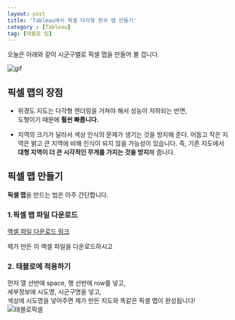 ```yaml
---
layout: post
title: 'Tableau에서 픽셀 다각형 한국 맵 만들기'
category : [Tableau]
tag: [태블로 팁]
---
```

 
 오늘은 아래와 같이 시군구별로 픽셀 맵을 만들어 볼 겁니다.      
       
 ![gif](https://drive.google.com/uc?id=1fagB1MojSMpQv59zdUGwAYev3BfKRw41) 
 
## 픽셀 맵의 장점
 
* 위경도 지도는 다각형 렌더링을 거쳐야 해서 성능이 저하되는 반면,     
도형이기 때문에 **훨씬 빠릅니다.**
    
* 지역의 크기가 달라서 색상 인식의 문제가 생기는 것을 방지해 준다. 
  어둡고 작은 지역은 밝고 큰 지역에 비해 인식이 되지 않을 가능성이 있습니다.
  즉, 기존 지도에서 **대형 지역이  더 큰 시각적인 무게를 가지는 것을 방지**해 줍니다.
  
## 픽셀 맵 만들기
      
**픽셀 맵**을 만드는 법은 아주 간단합니다.       

### 1.픽셀 맵 파일 다운로드 
[엑셀 파일 다운로드 링크](https://drive.google.com/uc?id=1q6p1fcKT1ct2PiCH5sAocmSMMBi1xSYL)     
  
제가 만든 이 엑셀 파일을 다운로드하시고 

### 2. 태블로에 적용하기 
먼저 열 선반에 space, 행 선반에 row를 넣고,         
세부정보에 시도명, 시군구명을 넣고,       
색상에 시도명을 넣어주면 제가 만든 지도와 똑같은 픽셀 맵이 완성됩니다!         
![태블로픽셀](https://drive.google.com/open?id=1ZehN4TJuVCscTav4uiIlaCG53bWU6_Rr)
  
 

 
